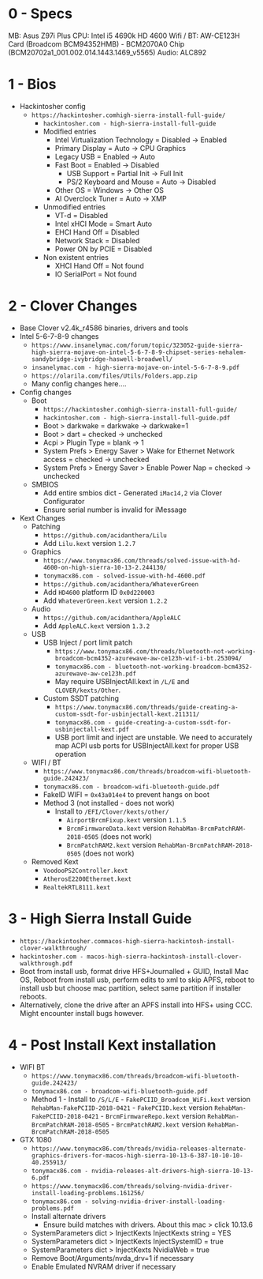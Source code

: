 # 0 - Specs
MB: Asus Z97i Plus
CPU: Intel i5 4690k HD 4600
Wifi / BT: AW-CE123H Card (Broadcom BCM94352HMB) - BCM2070A0 Chip (BCM20702a1_001.002.014.1443.1469_v5565)
Audio: ALC892

# 1 - Bios
- Hackintosher config
  - `https://hackintosher.comhigh-sierra-install-full-guide/`
	- `hackintosher.com - high-sierra-install-full-guide`
	- Modified entries
		- Intel Virtualization Technology = Disabled -> Enabled
		- Primary Display = Auto -> CPU Graphics
		- Legacy USB = Enabled -> Auto
		- Fast Boot = Enabled -> Disabled
			- USB Support = Partial Init -> Full Init
			- PS/2 Keyboard and Mouse = Auto -> Disabled
		- Other OS = Windows -> Other OS
		- AI Overclock Tuner = Auto -> XMP
	- Unmodified entries
		- VT-d = Disabled
		- Intel xHCI Mode = Smart Auto
		- EHCI Hand Off = Disabled
		- Network Stack = Disabled
		- Power ON by PCIE = Disabled
	- Non existent entries
		- XHCI Hand Off = Not found
		- IO SerialPort = Not found

# 2 - Clover Changes
- Base Clover v2.4k_r4586 binaries, drivers and tools
- Intel 5-6-7-8-9 changes
	- `https://www.insanelymac.com/forum/topic/323052-guide-sierra-high-sierra-mojave-on-intel-5-6-7-8-9-chipset-series-nehalem-sandybridge-ivybridge-haswell-broadwell/`
	- `insanelymac.com - high-sierra-mojave-on-intel-5-6-7-8-9.pdf`
	- `https://olarila.com/files/Utils/Folders.app.zip`
	- Many config changes here....
- Config changes
	- Boot
		- `https://hackintosher.comhigh-sierra-install-full-guide/`
		- `hackintosher.com - high-sierra-install-full-guide.pdf`
		- Boot > darkwake = darkwake -> darkwake=1
		- Boot > dart = checked -> unchecked
		- Acpi > Plugin Type = blank -> 1
		- System Prefs > Energy Saver > Wake for Ethernet Network access = checked -> unchecked
		- System Prefs > Energy Saver > Enable Power Nap = checked -> unchecked
	- SMBIOS
		- Add entire smbios dict - Generated `iMac14,2` via Clover Configurator
		- Ensure serial number is invalid for iMessage
- Kext Changes
	- Patching
		- `https://github.com/acidanthera/Lilu`
		- Add `Lilu.kext` version `1.2.7`
	- Graphics
		- `https://www.tonymacx86.com/threads/solved-issue-with-hd-4600-on-high-sierra-10-13-2.244130/`
		- `tonymacx86.com - solved-issue-with-hd-4600.pdf`
		- `https://github.com/acidanthera/WhateverGreen`
		- Add `HD4600` platform ID `0x0d220003`
		- Add `WhateverGreen.kext` version `1.2.2`
	- Audio
		- `https://github.com/acidanthera/AppleALC`
		- Add `AppleALC.kext` version `1.3.2`
	- USB
		- USB Inject / port limit patch
			-	`https://www.tonymacx86.com/threads/bluetooth-not-working-broadcom-bcm4352-azurewave-aw-ce123h-wif-i-bt.253094/`
			- `tonymacx86.com - bluetooth-not-working-broadcom-bcm4352-azurewave-aw-ce123h.pdf`
			- May require USBInjectAll.kext in `/L/E` and `CLOVER/kexts/Other`.
		- Custom SSDT patching
			- `https://www.tonymacx86.com/threads/guide-creating-a-custom-ssdt-for-usbinjectall-kext.211311/`
			- `tonymacx86.com - guide-creating-a-custom-ssdt-for-usbinjectall-kext.pdf`
			- USB port limit and inject are unstable. We need to accurately map ACPI usb ports for USBInjectAll.kext for proper USB operation
	- WIFI / BT
		- `https://www.tonymacx86.com/threads/broadcom-wifi-bluetooth-guide.242423/`
		- `tonymacx86.com - broadcom-wifi-bluetooth-guide.pdf`
		- FakeID WIFI = `0x43a014e4` to prevent hangs on boot
		- Method 3 (not installed - does not work)
			- Install to `/EFI/Clover/kexts/other/`
				- `AirportBrcmFixup.kext` version `1.1.5`
				- `BrcmFirmwareData.kext` version `RehabMan-BrcmPatchRAM-2018-0505` (does not work)
				- `BrcmPatchRAM2.kext` version `RehabMan-BrcmPatchRAM-2018-0505` (does not work)
	- Removed Kext
		- `VoodooPS2Controller.kext`
		- `AtherosE2200Ethernet.kext`
		- `RealtekRTL8111.kext`

# 3 - High Sierra Install Guide
- `https://hackintosher.commacos-high-sierra-hackintosh-install-clover-walkthrough/`
- `hackintosher.com - macos-high-sierra-hackintosh-install-clover-walkthrough.pdf`
- Boot from install usb, format drive HFS+Journalled + GUID, Install Mac OS, Reboot from install usb, perform edits to xml to skip APFS, reboot to install usb but choose mac partition, select same partition if installer reboots.
- Alternatively, clone the drive after an APFS install into HFS+ using CCC. Might encounter install bugs however.

# 4 - Post Install Kext installation
- WIFI BT
	- `https://www.tonymacx86.com/threads/broadcom-wifi-bluetooth-guide.242423/`
	- `tonymacx86.com - broadcom-wifi-bluetooth-guide.pdf`
  - Method 1
		- Install to `/S/L/E`
			- `FakePCIID_Broadcom_WiFi.kext` version `RehabMan-FakePCIID-2018-0421`
			- `FakePCIID.kext` version `RehabMan-FakePCIID-2018-0421`
			- `BrcmFirmwareRepo.kext` version `RehabMan-BrcmPatchRAM-2018-0505`
			- `BrcmPatchRAM2.kext` version `RehabMan-BrcmPatchRAM-2018-0505`
- GTX 1080
	- `https://www.tonymacx86.com/threads/nvidia-releases-alternate-graphics-drivers-for-macos-high-sierra-10-13-6-387-10-10-10-40.255913/`
	- `tonymacx86.com - nvidia-releases-alt-drivers-high-sierra-10-13-6.pdf`
	- `https://www.tonymacx86.com/threads/solving-nvidia-driver-install-loading-problems.161256/`
	- `tonymacx86.com - solving-nvidia-driver-install-loading-problems.pdf`
	- Install alternate drivers
		- Ensure build matches with drivers. About this mac > click 10.13.6
	- SystemParameters dict > InjectKexts InjectKexts string = YES
	- SystemParameters dict > InjectKexts InjectSystemID = true
	- SystemParameters dict > InjectKexts NvidiaWeb = true
	- Remove Boot/Arguments/nvda_drv=1 if necessary
	- Enable Emulated NVRAM driver if necessary